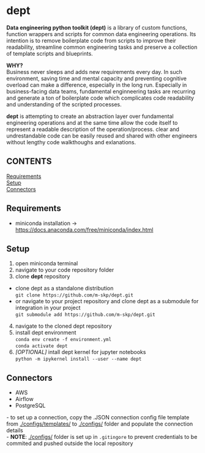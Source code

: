 # dept 
**Data engineering python toolkit (dept)** is a library of custom functions, function wrappers and scripts for common data engineering operations. Its intention is to remove boilerplate code from scripts to improve their readability, streamline common engineering tasks and preserve a collection of template scripts and blueprints.
    
**WHY?**  
Business never sleeps and adds new requirements every day. In such environment, saving time and mental capacity and preventing cognitive overload can make a difference, especially in the long run. Especially in business-facing data teams, fundamental enginneering tasks are recurring and generate a ton of boilerplate code which complicates code readability and understanding of the scripted processes.  
    
**dept** is attempting to create an abstraction layer over fundamental engineering operations and at the same time allow the code itself to represent a readable description of the operation/process. clear and undrestandable code can be easily reused and shared with other engineers without lengthy code walkthoughs and exlanations. 


## CONTENTS  
[Requirements](#requirements)  
[Setup](#setup)  
[Connectors](#connectors)  

## Requirements
- miniconda installation -> https://docs.anaconda.com/free/miniconda/index.html

## Setup
1. open miniconda terminal
2. navigate to your code repository folder
3. clone **dept** repository
  - clone dept as a standalone distribution  
  `git clone https://github.com/m-skp/dept.git`  
  - or navigate to your project repository and clone dept as a submodule for integration in your project  
  `git submodule add https://github.com/m-skp/dept.git`  
4. navigate to the cloned dept repository
5. install dept environment  
  `conda env create -f environment.yml`  
  `conda activate dept`  
6. *\[OPTIONAL\]* intall dept kernel for jupyter notebooks  
  `python -m ipykernel install --user --name dept`

## Connectors
- AWS
- Airflow
- PostgreSQL

\- to set up a connection, copy the .JSON connection config file template from [./configs/templates/](./configs/templates/) to [./configs/](./configs/) folder and populate the connection details  
\- **NOTE**: [./configs/](./configs/) folder is set up in `.gitingore` to prevent credentials to be commited and pushed outside the local repository

